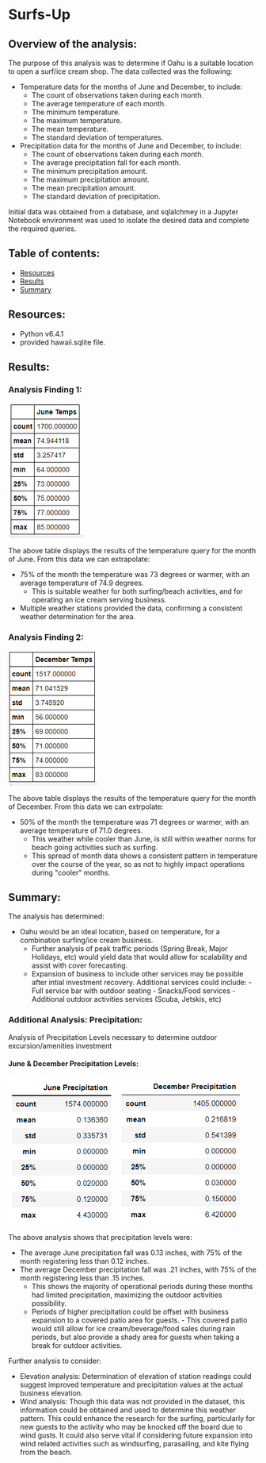 # Surfs-Up

## Overview of the analysis:

The purpose of this analysis was to determine if Oahu is a suitable location to open a surf/ice cream shop.  The data collected was the following:
- Temperature data for the months of June and December, to include:
    - The count of observations taken during each month.
    - The average temperature of each month.
    - The minimum temperature.
    - The maximum temperature.
    - The mean temperature.
    - The standard deviation of temperatures.
- Precipitation data for the months of June and December, to include:
    - The count of observations taken during each month.
    - The average precipitation fall for each month.
    - The minimum precipitation amount.
    - The maximum precipitation amount.
    - The mean precipitation amount.
    - The standard deviation of precipitation.

Initial data was obtained from a database, and sqlalchmey in a Jupyter Notebook environment was used to isolate the desired data and complete the required queries.

## Table of contents:
* [Resources](#resources)
* [Results](#results)
* [Summary](#summary)

## Resources:
- Python v6.4.1
- provided hawaii.sqlite file.

## Results:

### Analysis Finding 1: 
![Deliverable 1.png](https://github.com/nseddon/Surfs-Up/blob/main/Deliverable%201.PNG)

The above table displays the results of the temperature query for the month of June.  From this data we can extrapolate:
- 75% of the month the temperature was 73 degrees or warmer, with an average temperature of 74.9 degrees.
    - This is suitable weather for both surfing/beach activities, and for operating an ice cream serving business.
- Multiple weather stations provided the data, confirming a consistent weather determination for the area.   

### Analysis Finding 2:
![Deliverable 2.png](https://github.com/nseddon/Surfs-Up/blob/main/Deliverable%202.PNG)

The above table displays the results of the temperature query for the month of December.  From this data we can extrpolate:
- 50% of the month the temperature was 71 degrees or warmer, with an average temperature of 71.0 degrees.
    - This weather while cooler than June, is still within weather norms for beach going activities such as surfing.
    - This spread of month data shows a consistent pattern in temperature over the course of the year, so as not to highly impact operations during "cooler" months.

## Summary:
The analysis has determined:
- Oahu would be an ideal location, based on temperature, for a combination surfing/ice cream business.
    - Further analysis of peak traffic periods (Spring Break, Major Holidays, etc) would yield data that would allow for scalability and assist with cover forecasting.
    - Expansion of business to include other services may be possible after intial investment recovery.  Additional services could include:
          - Full service bar with outdoor seating
          - Snacks/Food services
          - Additional outdoor activities services (Scuba, Jetskis, etc)

### Additional Analysis: Precipitation:
Analysis of Precipitation Levels necessary to determine outdoor excursion/amenities investment

#### June & December Precipitation Levels:
![Additional Analysis 1.png](https://github.com/nseddon/Surfs-Up/blob/main/Additional%20Analysis%201.PNG) ![Additional Analysis 2.png](https://github.com/nseddon/Surfs-Up/blob/main/Additional%20Analysis%202.PNG)

The above analysis shows that precipitation levels were:
- The average June precipitation fall was 0.13 inches, with 75% of the month registering less than 0.12 inches.
- The average December precipitation fall was .21 inches, with 75% of the month registering less than .15 inches.
    - This shows the majority of operational periods during these months had limited precipitation, maximizing the outdoor activities possibility.
    - Periods of higher precipitation could be offset with business expansion to a covered patio area for guests.
          - This covered patio would still allow for ice cream/beverage/food sales during rain periods, but also provide a shady area for guests when taking a break for outdoor activities.

Further analysis to consider:
- Elevation analysis: Determination of elevation of station readings could suggest improved temperature and precipitation values at the actual business elevation.
- Wind analysis: Though this data was not provided in the dataset, this information could be obtained and used to determine this weather pattern.  This could enhance the research for the surfing, particularly for new guests to the activity who may be knocked off the board due to wind gusts.  It could also serve vital if considering future expansion into wind related activities such as windsurfing, parasailing, and kite flying from the beach.


